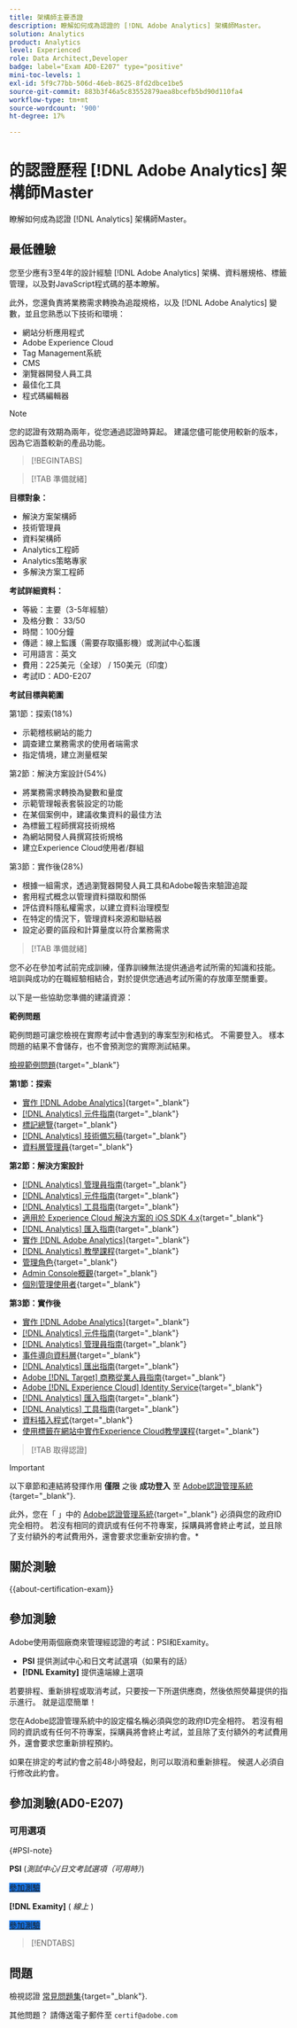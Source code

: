 ```yaml
---
title: 架構師主要憑證
description: 瞭解如何成為認證的 [!DNL Adobe Analytics] 架構師Master。
solution: Analytics
product: Analytics
level: Experienced
role: Data Architect,Developer
badge: label="Exam AD0-E207" type="positive"
mini-toc-levels: 1
exl-id: 5f9c77bb-506d-46eb-8625-8fd2dbce1be5
source-git-commit: 883b3f46a5c83552879aea8bcefb5bd90d110fa4
workflow-type: tm+mt
source-wordcount: '900'
ht-degree: 17%

---
```


# 的認證歷程 [!DNL Adobe Analytics] 架構師Master

瞭解如何成為認證 [!DNL Analytics] 架構師Master。

## 最低體驗

您至少應有3至4年的設計經驗 [!DNL Adobe Analytics] 架構、資料層規格、標籤管理，以及對JavaScript程式碼的基本瞭解。

此外，您還負責將業務需求轉換為追蹤規格，以及 [!DNL Adobe Analytics] 變數，並且您熟悉以下技術和環境：

* 網站分析應用程式
* Adobe Experience Cloud
* Tag Management系統
* CMS
* 瀏覽器開發人員工具
* 最佳化工具
* 程式碼編輯器

>[!NOTE]
>
>您的認證有效期為兩年，從您通過認證時算起。 建議您儘可能使用較新的版本，因為它涵蓋較新的產品功能。

>[!BEGINTABS]

>[!TAB 準備就緒]

**目標對象：**

* 解決方案架構師
* 技術管理員
* 資料架構師
* Analytics工程師
* Analytics策略專家
* 多解決方案工程師

**考試詳細資料：**

* 等級：主要（3-5年經驗）
* 及格分數： 33/50
* 時間：100分鐘
* 傳遞：線上監護（需要存取攝影機）或測試中心監護
* 可用語言：英文
* 費用：225美元（全球） / 150美元（印度）
* 考試ID：AD0-E207

**考試目標與範圍**

第1節：探索(18%)

* 示範稽核網站的能力
* 調查建立業務需求的使用者端需求
* 指定情境，建立測量框架

第2節：解決方案設計(54%)

* 將業務需求轉換為變數和量度
* 示範管理報表套裝設定的功能
* 在某個案例中，建議收集資料的最佳方法
* 為標籤工程師撰寫技術規格
* 為網站開發人員撰寫技術規格
* 建立Experience Cloud使用者/群組

第3節：實作後(28%)

* 根據一組需求，透過瀏覽器開發人員工具和Adobe報告來驗證追蹤
* 套用程式概念以管理資料擷取和關係
* 評估資料隱私權需求，以建立資料治理模型
* 在特定的情況下，管理資料來源和聯結器
* 設定必要的區段和計算量度以符合業務需求

>[!TAB 準備就緒]

您不必在參加考試前完成訓練，僅靠訓練無法提供通過考試所需的知識和技能。 培訓與成功的在職經驗相結合，對於提供您通過考試所需的存放庫至關重要。

以下是一些協助您準備的建議資源：

**範例問題**

範例問題可讓您檢視在實際考試中會遇到的專案型別和格式。 不需要登入。 樣本問題的結果不會儲存，也不會預測您的實際測試結果。

[檢視範例問題](https://scorpion.caveon.com/launchpad/ad0-e207-adobe-analytics-architect-master-copy-y9f8t1){target="_blank"}

**第1節：探索**

* [實作 [!DNL Adobe Analytics]](https://experienceleague.adobe.com/docs/analytics/implementation/home.html?lang=zh-Hant){target="_blank"}
* [[!DNL Analytics] 元件指南](https://experienceleague.adobe.com/docs/analytics/components/home.html?lang=zh-Hant){target="_blank"}
* [標記總覽](https://experienceleague.adobe.com/docs/experience-platform/tags/home.html){target="_blank"}
* [[!DNL Analytics] 技術備忘稿](https://experienceleague.adobe.com/docs/analytics/technotes/home.html?lang=zh-Hant){target="_blank"}
* [資料層管理員](https://exchange.adobe.com/apps/ec/101462/data-layer-manager){target="_blank"}

**第2節：解決方案設計**

* [[!DNL Analytics] 管理員指南](https://experienceleague.adobe.com/docs/analytics/admin/home.html?lang=zh-Hant){target="_blank"}
* [[!DNL Analytics] 元件指南](https://experienceleague.adobe.com/docs/analytics/components/home.html?lang=zh-Hant){target="_blank"}
* [[!DNL Analytics] 工具指南](https://experienceleague.adobe.com/docs/analytics/analyze/home.html){target="_blank"}
* [適用於 Experience Cloud 解決方案的 iOS SDK 4.x](https://experienceleague.adobe.com/docs/mobile-services/ios/overview.html?lang=zh-Hant){target="_blank"}
* [[!DNL Analytics] 匯入指南](https://experienceleague.adobe.com/docs/analytics/import/home.html?lang=zh-Hant){target="_blank"}
* [實作 [!DNL Adobe Analytics]](https://experienceleague.adobe.com/docs/analytics/implementation/home.html?lang=zh-Hant){target="_blank"}
* [[!DNL Analytics] 教學課程](https://experienceleague.adobe.com/docs/analytics-learn/tutorials/overview.html){target="_blank"}
* [管理角色](https://helpx.adobe.com/in/enterprise/using/admin-roles.html){target="_blank"}
* [Admin Console概觀](https://helpx.adobe.com/in/enterprise/using/admin-console.html#Settings){target="_blank"}
* [個別管理使用者](https://helpx.adobe.com/in/enterprise/using/manage-users-individually.html){target="_blank"}

**第3節：實作後**

* [實作 [!DNL Adobe Analytics]](https://experienceleague.adobe.com/docs/analytics/implementation/home.html?lang=zh-Hant){target="_blank"}
* [[!DNL Analytics] 元件指南](https://experienceleague.adobe.com/docs/analytics/components/home.html?lang=zh-Hant){target="_blank"}
* [[!DNL Analytics] 管理員指南](https://experienceleague.adobe.com/docs/analytics/admin/home.html?lang=zh-Hant){target="_blank"}
* [事件導向資料層](https://jimalytics.com/tag-management/the-event-driven-data-layer/){target="_blank"}
* [[!DNL Analytics] 匯出指南](https://experienceleague.adobe.com/docs/analytics/export/home.html?lang=zh-Hant){target="_blank"}
* [Adobe [!DNL Target] 商務從業人員指南](https://experienceleague.adobe.com/docs/target/using/target-home.html){target="_blank"}
* [Adobe [!DNL Experience Cloud] Identity Service](https://experienceleague.adobe.com/docs/id-service/using/home.html){target="_blank"}
* [[!DNL Analytics] 匯入指南](https://experienceleague.adobe.com/docs/analytics/import/home.html?lang=zh-Hant){target="_blank"}
* [[!DNL Analytics] 工具指南](https://experienceleague.adobe.com/docs/analytics/analyze/home.html){target="_blank"}
* [資料插入程式](https://github.com/AdobeDocs/analytics-1.4-apis/blob/master/docs/data-insertion-api/overview/c_data_insertion_process.md){target="_blank"}
* [使用標籤在網站中實作Experience Cloud教學課程](https://experienceleague.adobe.com/docs/platform-learn/implement-in-websites/overview.html){target="_blank"}

>[!TAB 取得認證]

>[!IMPORTANT]
>
>以下章節和連結將發揮作用 **僅限**  之後 **成功登入** 至 [Adobe認證管理系統](https://www.certmetrics.com/adobe){target="_blank"}.
>
>此外，您在「 」中的 [Adobe認證管理系統](https://www.certmetrics.com/adobe){target="_blank"} 必須與您的政府ID完全相符。 若沒有相同的資訊或有任何不符專案，採購員將會終止考試，並且除了支付額外的考試費用外，還會要求您重新安排約會。*


## 關於測驗

{{about-certification-exam}}

## 參加測驗

Adobe使用兩個廠商來管理經認證的考試：PSI和Examity。

* **PSI** 提供測試中心和日文考試選項（如果有的話）
* **[!DNL Examity]** 提供遠端線上選項

若要排程、重新排程或取消考試，只要按一下所選供應商，然後依照熒幕提供的指示進行。 就是這麼簡單！

您在Adobe認證管理系統中的設定檔名稱必須與您的政府ID完全相符。 若沒有相同的資訊或有任何不符專案，採購員將會終止考試，並且除了支付額外的考試費用外，還會要求您重新排程預約。

如果在排定的考試約會之前48小時發起，則可以取消和重新排程。 候選人必須自行修改此約會。

## 參加測驗(AD0-E207)

### 可用選項

{#PSI-note}

**PSI** (*測試中心/日文考試選項（可用時）*)

<a href="https://www.certmetrics.com/adobe/candidate/psi_sso_adobe.aspx?redir=yes&amp;ec=AD0-E207" target="_blank" class="spectrum-Button spectrum-Button--fill spectrum-Button--accent spectrum-Button--sizeM is-margin-bottom-big-big at-element-click-tracking" style="background-color:#1473E6">

<span class="spectrum-Button-label has-no-wrap">
   參加測驗
</span>
</a>

**[!DNL Examity]** ( *線上* )

<a href="https://www.certmetrics.com/adobe/candidate/examity_sso.aspx?eid=AD0-E207" target="_blank" class="spectrum-Button spectrum-Button--fill spectrum-Button--accent spectrum-Button--sizeM is-margin-bottom-big-big at-element-click-tracking" style="background-color:#1473E6">

<span class="spectrum-Button-label has-no-wrap">
   參加測驗
</span>
</a>

>[!ENDTABS]

## 問題

檢視認證 [常見問題集](https://experienceleague.adobe.com/docs/certification/certification/faq.html){target="_blank"}.

其他問題？ 請傳送電子郵件至 `certif@adobe.com`
